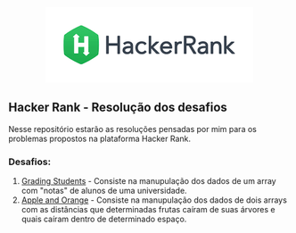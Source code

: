 <p align="center">
  <img src="https://raw.githubusercontent.com/EricEOL/hacker_rank-problems/main/images/logo.png" />
</p>

## Hacker Rank - Resolução dos desafios
Nesse repositório estarão as resoluções pensadas por mim para os problemas propostos na plataforma Hacker Rank.

### Desafios:
1. <a href="https://github.com/EricEOL/hacker_rank-problems/tree/main/src/GradingStudents">Grading Students</a> - Consiste na manupulação dos dados de um array com "notas" de alunos de uma universidade.
2. <a href="https://github.com/EricEOL/hacker_rank-problems/tree/main/src/AppleAndOrange">Apple and Orange</a> - Consiste na manupulação dos dados de dois arrays com as distâncias que determinadas frutas caíram de suas árvores e quais caíram dentro de determinado espaço.